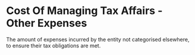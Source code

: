 # Cost Of Managing Tax Affairs - Other Expenses
The amount of expenses incurred by the entity not categorised elsewhere, to ensure their tax obligations are met.